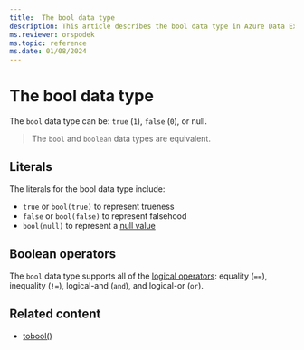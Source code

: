 ```yaml
---
title:  The bool data type
description: This article describes the bool data type in Azure Data Explorer.
ms.reviewer: orspodek
ms.topic: reference
ms.date: 01/08/2024
---
```

# The bool data type

The `bool` data type can be: `true` (`1`), `false` (`0`), or null.

> The `bool` and `boolean` data types are equivalent.

## Literals

The literals for the bool data type include:

* `true` or `bool(true)` to represent trueness
* `false` or `bool(false)` to represent falsehood
* `bool(null)` to represent a [null value](/azure/data-explorer/kusto/query/scalar-data-types/null-values)

## Boolean operators

The `bool` data type supports all of the [logical operators](../logicaloperators.md): equality (`==`), inequality (`!=`), logical-and (`and`), and logical-or (`or`).

## Related content

* [tobool()](../../query/toboolfunction.md)
